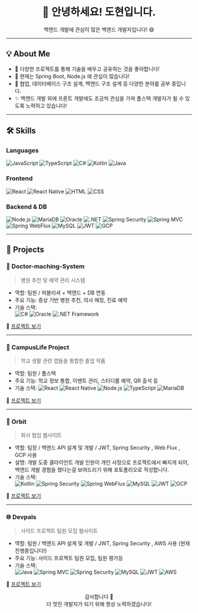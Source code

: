 <h1 align="center">👋 안녕하세요! 도현입니다.</h1>
<p align="center">백엔드 개발에 관심이 많은 백엔드 개발자입니다! 😄</p>

---

## 💡 About Me

- 🔭 다양한 프로젝트를 통해 기술을 배우고 공유하는 것을 좋아합니다!
- 🌱 현재는 Spring Boot, Node.js 에 관심이 많습니다!
- 💬 협업, 데이터베이스 구조 설계, 백엔드 구조 설계 등 다양한 분야를 공부 중입니다.
- ✨ 백엔드 개발 외에 프론트 개발에도 조금씩 관심을 가져 풀스택 개발자가 될 수 있도록 노력하고 있습니다!

---

## 🛠 Skills

### Languages  
![JavaScript](https://img.shields.io/badge/JavaScript-F7DF1E?style=flat&logo=javascript&logoColor=black)
![TypeScript](https://img.shields.io/badge/TypeScript-3178C6?style=flat&logo=typescript&logoColor=white)
![C#](https://img.shields.io/badge/C%23-239120?style=flat&logo=csharp&logoColor=white)
![Kotlin](https://img.shields.io/badge/Kotlin-7F52FF?style=flat&logo=kotlin&logoColor=white)
![Java](https://img.shields.io/badge/Java-007396?style=flat&logo=openjdk&logoColor=white)

### Frontend  
![React](https://img.shields.io/badge/React-61DAFB?style=flat&logo=react&logoColor=black)
![React Native](https://img.shields.io/badge/React_Native-61DAFB?style=flat&logo=react&logoColor=black)
![HTML](https://img.shields.io/badge/HTML5-E34F26?style=flat&logo=html5&logoColor=white)
![CSS](https://img.shields.io/badge/CSS3-1572B6?style=flat&logo=css3&logoColor=white)

### Backend & DB  
![Node.js](https://img.shields.io/badge/Node.js-339933?style=flat&logo=nodedotjs&logoColor=white)
![MariaDB](https://img.shields.io/badge/MariaDB-003545?style=flat&logo=mariadb&logoColor=white)
![Oracle](https://img.shields.io/badge/Oracle-F80000?style=flat&logo=oracle&logoColor=white)
![.NET](https://img.shields.io/badge/.NET-512BD4?style=flat&logo=dotnet&logoColor=white)
![Spring Security](https://img.shields.io/badge/Spring%20Security-6DB33F?style=flat&logo=springsecurity&logoColor=white)
![Spring MVC](https://img.shields.io/badge/Spring%20MVC-6DB33F?style=flat&logo=spring&logoColor=white)
![Spring WebFlux](https://img.shields.io/badge/Spring%20WebFlux-6DB33F?style=flat&logo=spring&logoColor=white)
![MySQL](https://img.shields.io/badge/MySQL-4479A1?style=flat&logo=mysql&logoColor=white)
![JWT](https://img.shields.io/badge/JWT-000000?style=flat&logo=jsonwebtokens&logoColor=white)
![GCP](https://img.shields.io/badge/GCP-4285F4?style=flat&logo=googlecloud&logoColor=white)

---

## 💼 Projects

### 🏥 Doctor-maching-System
> 병원 추천 및 예약 관리 시스템

- 역할: 팀원 / 퍼블리셔 + 백엔드 + DB 연동  
- 주요 기능: 증상 기반 병원 추천, 의사 매칭, 진료 예약  
- 기술 스택:  
  ![C#](https://img.shields.io/badge/C%23-239120?style=flat&logo=csharp&logoColor=white)
  ![Oracle](https://img.shields.io/badge/Oracle-F80000?style=flat&logo=oracle&logoColor=white)
  ![.NET Framework](https://img.shields.io/badge/.NET_Framework-512BD4?style=flat&logo=dotnet&logoColor=white)

🔗 [프로젝트 보기](https://github.com/youhwanJung/Doctor_matching_System)

---

### 🏫 CampusLife Project  
> 학교 생활 관련 앱들을 통합한 졸업 작품

- 역할: 팀원 / 풀스택  
- 주요 기능: 학교 정보 통합, 이벤트 관리, 스터디룸 예약, QR 출석 등  
- 기술 스택:
  ![React](https://img.shields.io/badge/React-61DAFB?style=flat&logo=react&logoColor=black)
  ![React Native](https://img.shields.io/badge/React_Native-61DAFB?style=flat&logo=react&logoColor=black)
  ![Node.js](https://img.shields.io/badge/Node.js-339933?style=flat&logo=nodedotjs&logoColor=white)
  ![TypeScript](https://img.shields.io/badge/TypeScript-3178C6?style=flat&logo=typescript&logoColor=white)
  ![MariaDB](https://img.shields.io/badge/MariaDB-003545?style=flat&logo=mariadb&logoColor=white)

🔗 [프로젝트 보기](https://github.com/SICE0821/CampusLife-Project)

---

### 🚀 Orbit
> 회사 협업 웹사이트

- 역할: 팀장 / 백엔드 API 설계 및 개발 / JWT, Spring Security , Web Flux , GCP 사용
- 설명: 개발 도중 클라이언트 개발 인원이 개인 사정으로 프로젝트에서 빠지게 되어, 백엔드 개발 경험을 했다는걸 보여드리기 위해 포토폴리오로 작성합니다.
- 기술 스택:  
  ![Kotlin](https://img.shields.io/badge/Kotlin-7F52FF?style=flat&logo=kotlin&logoColor=white)
  ![Spring Security](https://img.shields.io/badge/Spring%20Security-6DB33F?style=flat&logo=springsecurity&logoColor=white)
  ![Spring WebFlux](https://img.shields.io/badge/Spring%20WebFlux-6DB33F?style=flat&logo=spring&logoColor=white)
  ![MySQL](https://img.shields.io/badge/MySQL-4479A1?style=flat&logo=mysql&logoColor=white)
  ![JWT](https://img.shields.io/badge/JWT-000000?style=flat&logo=jsonwebtokens&logoColor=white)
  ![GCP](https://img.shields.io/badge/GCP-4285F4?style=flat&logo=googlecloud&logoColor=white)


🔗 [프로젝트 보기](https://github.com/NamDoHyeon2/OrbitProject-Server)

---

### 🌐 Devpals 
> 사이드 프로젝트 팀원 모집 웹사이트

- 역할: 팀원 / 백엔드 API 설계 및 개발 / JWT, Spring Security , AWS 사용 (현재 진행중입니다!)
- 주요 기능: 사이드 프로젝트 팀원 모집, 팀원 평가등 
- 기술 스택:  
  ![Java](https://img.shields.io/badge/Java-007396?style=flat&logo=openjdk&logoColor=white)
  ![Spring MVC](https://img.shields.io/badge/Spring%20MVC-6DB33F?style=flat&logo=spring&logoColor=white)
  ![Spring Security](https://img.shields.io/badge/Spring%20Security-6DB33F?style=flat&logo=springsecurity&logoColor=white)
  ![MySQL](https://img.shields.io/badge/MySQL-4479A1?style=flat&logo=mysql&logoColor=white)
  ![JWT](https://img.shields.io/badge/JWT-000000?style=flat&logo=jsonwebtokens&logoColor=white)
  ![AWS](https://img.shields.io/badge/AWS-232F3E?style=flat&logo=amazonaws&logoColor=white)

🔗 [프로젝트 보기](https://github.com/devpalsPlus/backend)

<p align="center">
  감사합니다 🙏 <br>
  더 멋진 개발자가 되기 위해 항상 노력하겠습니다!
</p>
